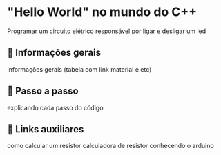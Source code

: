 # "Hello World" no mundo do C++ 
Programar um circuito elétrico responsável por ligar e desligar um led

## 📌 Informações gerais

informações gerais (tabela com link material e etc)

## 📝 Passo a passo
explicando cada passo do código


## 📎 Links auxiliares
como calcular um resistor
calculadora de resistor
conhecendo o arduino



